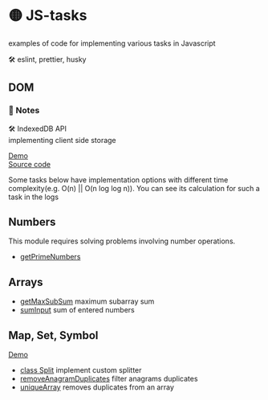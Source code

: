 # 🟡 JS-tasks

examples of code for implementing various tasks in Javascript

🛠️ eslint, prettier, husky

## DOM
### 📔 Notes 
🛠️ IndexedDB API  
implementing client side storage

[Demo](https://elenafrontend.github.io/js-tasks/dom/client-side-storage/indexeddb)  
[Source code](https://github.com/elenafrontend/js-tasks/tree/dom/src/dom/client-side-storage/indexeddb)

Some tasks below have implementation options with different time complexity(e.g. O(n) || O(n log log n)). You can see its calculation for such a task in the logs
## Numbers
This module requires solving problems involving number operations.
* [getPrimeNumbers](https://github.com/elenafrontend/js-tasks/tree/main/src/numbers/selection.js#L13) 

## Arrays
* [getMaxSubSum](https://github.com/elenafrontend/js-tasks/tree/main/src/arrays/sum.js#L22) maximum subarray sum
* [sumInput](https://github.com/elenafrontend/js-tasks/tree/main/src/arrays/sum.js#L2) sum of entered numbers


## Map, Set, Symbol
[Demo](https://elenafrontend.github.io/js-tasks/src/types)

* [class Split](https://github.com/elenafrontend/js-tasks/tree/main/src/types/symbol/index.js#L8) implement custom splitter
* [removeAnagramDuplicates](https://github.com/elenafrontend/js-tasks/tree/main/src/types/map/index.js#L3) filter anagrams duplicates
* [uniqueArray](https://github.com/elenafrontend/js-tasks/tree/main/src/types/set/index.js#L3) removes duplicates from an array